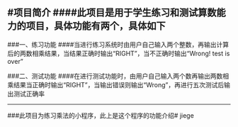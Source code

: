 #项目简介
####此项目是用于学生练习和测试算数能力的项目，具体功能有两个，具体如下
---
###一、练习功能
####当进行练习系统时由用户自己输入两个整数，再输出计算后的两数相乘结果，当结果正确时输出“RIGHT”，当不正确时输出“Wrong! test is over”

###二、测试功能
####在进行测试功能时，由用户自己输入两个数再输出两数相乘结果当正确时输出“RIGHT”，当输出错误则输出“Wrong”，再进行五次测试后输出测试正确率

---
###此项目为练习乘法的小程序，此上是这个程序的功能介绍# jiege
